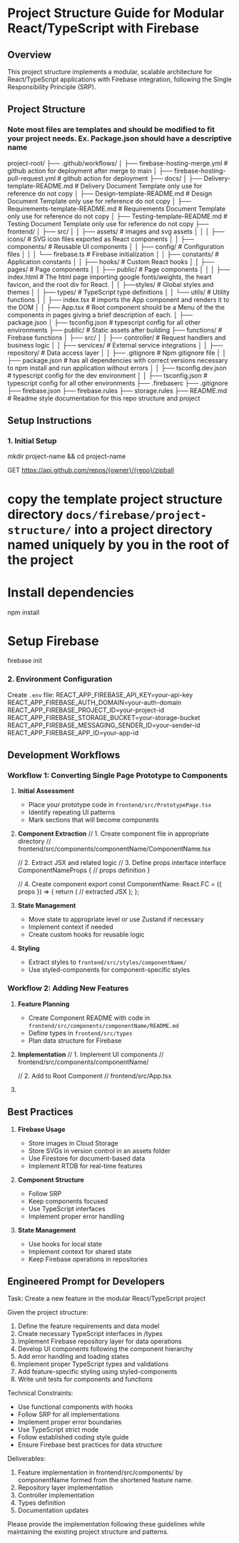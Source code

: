 # Project Structure Guide for Modular React/TypeScript with Firebase
## Overview
This project structure implements a modular, scalable architecture for React/TypeScript applications with Firebase integration, following the Single Responsibility Principle (SRP).

## Project Structure
### Note most files are templates and should be modified to fit your project needs. Ex. Package.json should have a descriptive name

project-root/
├── .github/workflows/
│   ├── firebase-hosting-merge.yml           # github action for deployment after merge to main
│   ├── firebase-hosting-pull-request.yml           # github action for deployment
├── docs/
│   ├── Delivery-template-README.md           # Delivery Document Template only use for reference do not copy
│   ├── Design-template-README.md           # Design Document Template only use for reference do not copy
│   ├── Requirements-template-README.md           # Requirements Document Template only use for reference do not copy
│   ├── Testing-template-README.md           # Testing Document Template only use for reference do not copy
├── frontend/
│   ├── src/
│   │   ├── assets/           # images and svg assets
│   │   │   ├── icons/           # SVG icon files exported as React components
│   │   ├── components/           # Reusable UI components
│   │   ├── config/              # Configuration files
│   │   │   └── firebase.ts      # Firebase initialization
│   │   ├── constants/           # Application constants
│   │   ├── hooks/              # Custom React hooks
│   │   ├── pages/              # Page components
│   │   ├── public/              # Page components
│   │   │   ├── index.html      # The html page importing google fonts/weights, the heart favicon, and the root div for React.
│   │   ├──styles/             # Global styles and themes
│   │   ├── types/             # TypeScript type definitions
│   │   └── utils/             # Utility functions
│   │   ├── index.tsx             # imports the App component and renders it to the DOM
│   │   ├── App.tsx             # Root component should be a Menu of the the components in pages giving a brief description of each.
│   ├── package.json
│   ├── tsconfig.json        # typescript config for all other environments 
├── public/                # Static assets after building
├── functions/             # Firebase functions
│   ├── src/
│   │   ├── controller/         # Request handlers and business logic
│   │   ├── services/          # External service integrations
│   │   ├── repository/         # Data access layer
│   │   ├── .gitignore           # Npm gitignore file
│   │   ├── package.json         # has all dependencies with correct versions necessary to npm install and run application without errors
│   │   ├── tsconfig.dev.json    # typescript config for the dev environment
│   │   ├── tsconfig.json        # typescript config for all other environments 
├── .firebaserc
├── .gitignore
├── firebase.json
├── firebase.rules
├── storage.rules
├── README.md                    # Readme style documentation for this repo structure and project

## Setup Instructions
### 1. Initial Setup
mkdir project-name && cd project-name


GET https://api.github.com/repos/{owner}/{repo}/zipball

# copy the template project structure directory `docs/firebase/project-structure/` into a project directory named uniquely by you in the root of the project

# Install dependencies
npm install

# Setup Firebase
firebase init

### 2. Environment Configuration
Create `.env` file:
REACT_APP_FIREBASE_API_KEY=your-api-key
REACT_APP_FIREBASE_AUTH_DOMAIN=your-auth-domain
REACT_APP_FIREBASE_PROJECT_ID=your-project-id
REACT_APP_FIREBASE_STORAGE_BUCKET=your-storage-bucket
REACT_APP_FIREBASE_MESSAGING_SENDER_ID=your-sender-id
REACT_APP_FIREBASE_APP_ID=your-app-id

## Development Workflows
### Workflow 1: Converting Single Page Prototype to Components
1. **Initial Assessment**
    - Place your prototype code in `frontend/src/PrototypePage.tsx`
    - Identify repeating UI patterns
    - Mark sections that will become components

2. **Component Extraction**
   // 1. Create component file in appropriate directory
   // frontend/src/components/componentName/ComponentName.tsx

   // 2. Extract JSX and related logic
   // 3. Define props interface
   interface ComponentNameProps {
   // props definition
   }

   // 4. Create component
   export const ComponentName: React.FC<ComponentNameProps> = ({ props }) => {
   return (
   // extracted JSX
   );
   };

1. **State Management**
    - Move state to appropriate level or use Zustand if necessary
    - Implement context if needed
    - Create custom hooks for reusable logic

2. **Styling**
    - Extract styles to `frontend/src/styles/componentName/`
    - Use styled-components for component-specific styles

### Workflow 2: Adding New Features
1. **Feature Planning**
    - Create Component README with code in `frontend/src/components/componentName/README.md`
    - Define types in `frontend/src/types`
    - Plan data structure for Firebase

2. **Implementation**
   // 1. Implement UI components
   // frontend/src/components/componentName/

   // 2. Add to Root Component
   // frontend/src/App.tsx
3. 
## Best Practices
1. **Firebase Usage**
    - Store images in Cloud Storage
    - Store SVGs in version control in an assets folder
    - Use Firestore for document-based data
    - Implement RTDB for real-time features

2. **Component Structure**
    - Follow SRP
    - Keep components focused
    - Use TypeScript interfaces
    - Implement proper error handling

3. **State Management**
    - Use hooks for local state
    - Implement context for shared state
    - Keep Firebase operations in repositories

## Engineered Prompt for Developers
Task: Create a new feature in the modular React/TypeScript project

Given the project structure:
1. Define the feature requirements and data model
2. Create necessary TypeScript interfaces in /types
3. Implement Firebase repository layer for data operations
4. Develop UI components following the component hierarchy
5. Add error handling and loading states
6. Implement proper TypeScript types and validations
7. Add feature-specific styling using styled-components
8. Write unit tests for components and functions

Technical Constraints:
- Use functional components with hooks
- Follow SRP for all implementations
- Implement proper error boundaries
- Use TypeScript strict mode
- Follow established coding style guide
- Ensure Firebase best practices for data structure

Deliverables:
1. Feature implementation in frontend/src/components/ by componentName formed from the shortened feature name.
2. Repository layer implementation
3. Controller implementation
4. Types definition
5. Documentation updates

Please provide the implementation following these guidelines while maintaining the existing project structure and patterns.
